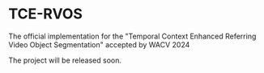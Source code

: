 # TCE-RVOS
The official implementation for the "Temporal Context Enhanced Referring Video Object Segmentation" accepted by WACV 2024

The project will be released soon.
